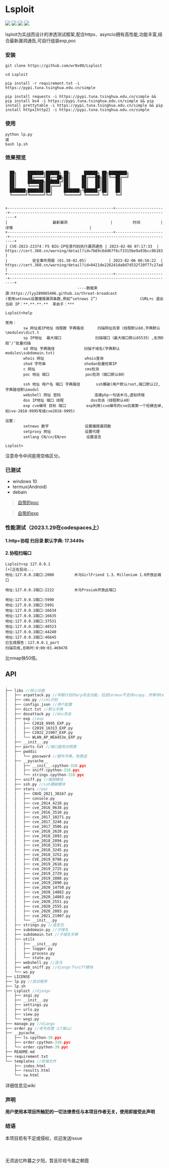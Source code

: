 # Lsploit

![](https://img.shields.io/badge/Size-4MB-informational?style=for-the-badge&logo=appveyor)
![](https://img.shields.io/badge/tested-termux-green?style=for-the-badge&logo=appveyor)
![](https://img.shields.io/github/issues/wr0x00/Lsploit?style=for-the-badge&logo=appveyor)
![](https://img.shields.io/github/stars/wr0x00/Lsploit?style=for-the-badge&logo=appveyor)

lsploit为实战而设计的渗透测试框架,配合httpx、asyncio拥有高性能,功能丰富,结合最新漏洞通告,可自行组装exp,poc

### 安装
```shell
git clone https://github.com/wr0x00/Lsploit

cd Lsploit

pip install -r requirement.txt -i https://pypi.tuna.tsinghua.edu.cn/simple

pip install requests -i https://pypi.tuna.tsinghua.edu.cn/simple && pip install bs4 -i https://pypi.tuna.tsinghua.edu.cn/simple && pip install prettytable -i https://pypi.tuna.tsinghua.edu.cn/simple && pip install httpx[http2] -i https://pypi.tuna.tsinghua.edu.cn/simple

```
### 使用
```shell
python lp.py
或
bash lp.sh
```
### 效果预览
```shell

  ██╗     ███████╗██████╗ ██╗      ██████╗ ██╗████████╗
  ██║     ██╔════╝██╔══██╗██║     ██╔═══██╗██║╚══██╔══╝
  ██║     ███████╗██████╔╝██║     ██║   ██║██║   ██║   
  ██║     ╚════██║██╔═══╝ ██║     ██║   ██║██║   ██║   
  ███████╗███████║██║     ███████╗╚██████╔╝██║   ██║   
  ╚══════╝╚══════╝╚═╝     ╚══════╝ ╚═════╝ ╚═╝   ╚═╝                                                                                                
                                                                                                                            

+-----------------------------------------------+----------------------+------------------------------------------------------------------------+
|                    最新漏洞                   |         时间         |                                  详情                                  |
+-----------------------------------------------+----------------------+------------------------------------------------------------------------+
| CVE-2023-22374：F5 BIG-IP任意代码执行漏洞通告 | 2023-02-06 07:17:33  | https://cert.360.cn/warning/detail?id=7b69c6dd67f6cf3315be9a93bcc9b183 |
|           安全事件周报 (01.30-02.05)          | 2023-02-06 06:56:22  | https://cert.360.cn/warning/detail?id=0421de226241da8d7d532f20f77c27ad |
+-----------------------------------------------+----------------------+------------------------------------------------------------------------+
                                ----数据来源:https://lyy289065406.github.io/threat-broadcast
(使用setnows设置播报漏洞条数,例如“setnows 2”)                   CURL+c 退出
当前 IP：**.**.**.**  来自于：***

Lsploit>help

常用：
        sw 网址或IP地址 线程数 字典路径      扫描网址目录（线程默认60,字典默认\modules\dict.t
        sp IP地址  最大端口               扫描端口（最大端口默认65535）,支持D段‘/’批量扫描
        sd 网址 字典路径             扫描子域名(字典默认modules\subdomain.txt)
        whois 网址                  whois查询
        shod 字符串                 shodan批量检索IP
        c 网址                      cms检测
        poc 地址 端口                poc检测（端口默认80）

        ssh 地址 用户名 端口 字典路径       ssh爆破(用户默认root,端口默认22,字典路径默认modul
        webshell 网址 密码               连接php一句话木马,虚拟终端
        dos IP地址 端口 线程            dos攻击（线程默认40）
        exp cve编号 目标 端口         exp利用(cve编号的cve后面第一个短横去掉,如cve-2018-9995写成cve2018-9995)

设置：
        setnews 数字                设置播报漏洞数
        setproxy 网址               设置代理
        setlang CN/cn/EN/en         设置语言
        
Lsploit>
```
注意命令中间是用空格区分。
### 已测试
 * windows 10
 * termux(Android)
 * debain

 >[自带的poc](https://github.com/wr0x00/Lizard/wiki/Supported_poc_CN)
 
 >[自带的exp](https://github.com/wr0x00/Lizard/wiki/Support_EXP_CN)
### 性能测试（2023.1.29在codespaces上）
#### 1.http+协程 扫目录 默认字典: 17.3449s
#### 2.协程扫端口 
```
Lsploit>sp 127.0.0.1
[+]正在启动...
地址:127.0.0.1端口:2000         木马GirlFriend 1.3、Millenium 1.0开放此端口

地址:127.0.0.1端口:2222         木马Prosiak开放此端口

地址:127.0.0.1端口:5990 
地址:127.0.0.1端口:5991 
地址:127.0.0.1端口:16634 
地址:127.0.0.1端口:16635 
地址:127.0.0.1端口:37531 
地址:127.0.0.1端口:40523 
地址:127.0.0.1端口:44240 
地址:127.0.0.1端口:46645 
已生成报告：127.0.0.1_port
扫描完成,总耗时:0:00:03.469478
``` 
比nmap快50倍。
## API
```c
.
├── libs //核心功能
│   ├── arpattack.py //早期计划的arp攻击功能，后因termux不支持scapy，所等待termux官方支持再开发
│   ├── cms.py //cms识别
│   ├── configs.json //用户配置
│   ├── dict.txt //默认字典
│   ├── dosattack.py //dos攻击
│   ├── exp //exp
│   │   ├── C2018_9995_EXP.py
│   │   ├── C2019_16313_EXP.py
│   │   ├── C2022_21907_EXP.py
│   │   └── WLAN_AP_WEA453e_EXP.py
│   ├── __init__.py
│   ├── ports.txt //端口服务对照表
│   ├── pwddic 
│   │   └── password //额外字典，免费送
│   ├── __pycache__ 
│   │   ├── __init__.cpython-310.pyc
│   │   ├── sniff.cpython-310.pyc
│   │   └── strings.cpython-310.pyc
│   ├── sniff.py //嗅探模块
│   ├── ssh.py //ssh爆破模块
│   ├── stars //poc
│   │   ├── CNVD_2021_30167.py
│   │   ├── console.py
│   │   ├── cve_2014_4210.py
│   │   ├── cve_2016_0638.py
│   │   ├── cve_2016_3510.py
│   │   ├── cve_2017_10271.py
│   │   ├── cve_2017_3248.py
│   │   ├── cve_2017_3506.py
│   │   ├── cve_2018_2628.py
│   │   ├── cve_2018_2893.py
│   │   ├── cve_2018_2894.py
│   │   ├── cve_2018_3191.py
│   │   ├── cve_2018_3245.py
│   │   ├── cve_2018_3252.py
│   │   ├── CVE_2019_0708.py
│   │   ├── cve_2019_2618.py
│   │   ├── cve_2019_2725.py
│   │   ├── cve_2019_2729.py
│   │   ├── cve_2019_2888.py
│   │   ├── cve_2019_2890.py
│   │   ├── cve_2020_14750.py
│   │   ├── cve_2020_14882.py
│   │   ├── cve_2020_14883.py
│   │   ├── cve_2020_2551.py
│   │   ├── cve_2020_2555.py
│   │   ├── cve_2020_2883.py
│   │   ├── cve_2021_21907.py
│   │   └── __init__.py
│   ├── strings.py //语言包
│   ├── subdomain.py //子域名
│   ├── subdomain.txt //子域名字典
│   ├── utils
│   │   ├── __init__.py
│   │   ├── logger.py
│   │   ├── process.py
│   │   └── state.py
│   ├── webshell.py //连马
│   ├── web_sniff.py //django下sniff模块
│   └── ws.py
├── LICENSE
├── lp.py //启动程序
├── lp.sh
├── Lsploit //django
│   ├── asgi.py
│   ├── __init__.py
│   ├── settings.py
│   ├── urls.py
│   ├── view.py
│   └── wsgi.py
├── manage.py //django
├── order.py //命令处理（if屎山）
├── __pycache__
│   ├── ls.cpython-39.pyc
│   ├── order.cpython-310.pyc
│   └── order.cpython-39.pyc
├── README.md
├── requirement.txt
└── templates //前端文件
    ├── index.html
    ├── results.html
    └── sw.html
```
详细信息见wiki

### 声明
**用户使用本项目所触犯的一切法律责任与本项目作者无关，使用即接受此声明**

### 结语
本项目若有不足或侵权，欢迎发送issue
  <br>
  <br>
  <br>
  <br>
无须追忆昨暮之夕阳，暂且珍视今晨之朝霞
